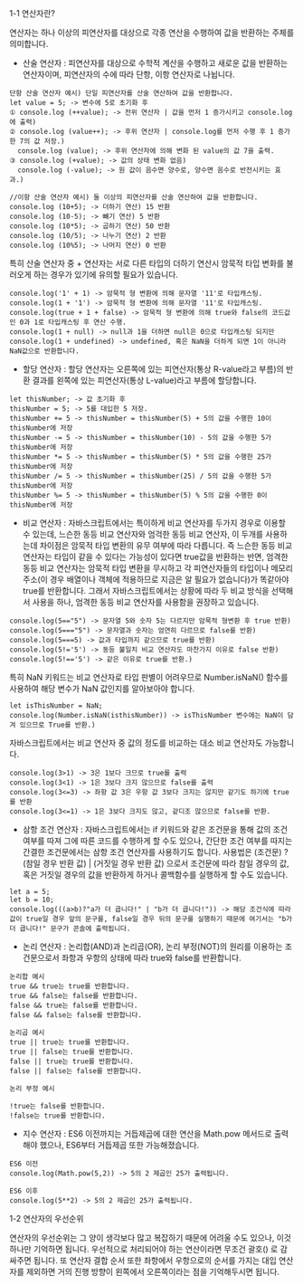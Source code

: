 1-1 연산자란?

연산자는 하나 이상의 피연산자를 대상으로 각종 연산을 수행하여 값을 반환하는 주체를 의미합니다. 

- 산술 연산자 : 피연산자를 대상으로 수학적 계산을 수행하고 새로운 값을 반환하는 연산자이며, 피연산자의 수에 따라 단항, 이항 연산자로 나뉩니다.

```
단항 산술 연산자 예시) 단일 피연산자를 산술 연산하여 값을 반환합니다.
let value = 5; -> 변수에 5로 초기화 후
① console.log (++value); -> 전위 연산자 | 값을 먼저 1 증가시키고 console.log에 출력) 
② console.log (value++); -> 후위 연산자 | console.log를 먼저 수행 후 1 증가한 7의 값 저장.) 
  console.log (value); -> 후위 연산자에 의해 변화 된 value의 값 7을 출력.
③ console.log (+value); -> 값의 상태 변화 없음) 
  console.log (-value); -> 원 값이 음수면 양수로, 양수면 음수로 반전시키는 효과.) 

//이항 산술 연산자 예시) 둘 이상의 피연산자를 산술 연산하여 값을 반환합니다.
console.log (10+5); -> 더하기 연산) 15 반환
console.log (10-5); -> 뺴기 연산) 5 반환
console.log (10*5); -> 곱하기 연산) 50 반환
console.log (10/5); -> 나누기 연산) 2 반환
console.log (10%5); -> 나머지 연산) 0 반환
```
특히 산술 연산자 중 + 연산자는 서로 다른 타입의 더하기 연산시 암묵적 타입 변화를 불러오게 하는 경우가 있기에 유의할 필요가 있습니다.

```
console.log('1' + 1) -> 암묵적 형 변환에 의해 문자열 '11'로 타입캐스팅.
console.log(1 + '1') -> 암묵적 형 변환에 의해 문자열 '11'로 타입캐스팅.
console.log(true + 1 + false) -> 암묵적 형 변환에 의해 true와 false의 코드값인 0과 1로 타입캐스팅 후 연산 수행.
console.log(1 + null) -> null과 1을 더하면 null은 0으로 타입캐스팅 되지만
console.log(1 + undefined) -> undefined, 혹은 NaN을 더하게 되면 1이 아니라 NaN값으로 반환합니다.

```

- 할당 연산자 : 할당 연산자는 오른쪽에 있는 피연산자(통상 R-value라고 부름)의 반환 결과를 왼쪽에 있는 피연산자(통상 L-value)라고 부름에 할당합니다.

```
let thisNumber; -> 값 초기화 후
thisNumber = 5; -> 5를 대입한 5 저장.
thisNumber += 5 -> thisNumber = thisNumber(5) + 5의 값을 수행한 10이 thisNumber에 저장
thisNumber -= 5 -> thisNumber = thisNumber(10) - 5의 값을 수행한 5가 thisNumber에 저장
thisNumber *= 5 -> thisNumber = thisNumber(5) * 5의 값을 수행한 25가 thisNumber에 저장
thisNumber /= 5 -> thisNumber = thisNumber(25) / 5의 값을 수행한 5가 thisNumber에 저장
thisNumber %= 5 -> thisNumber = thisNumber(5) % 5의 값을 수행한 0이 thisNumber에 저장
```

- 비교 연산자 : 자바스크립트에서는 특이하게 비교 연산자를 두가지 경우로 이용할 수 있는데, 느슨한 동등 비교 연산자와 엄걱한 동등 비교 연산자, 이 두개를 사용하는데 차이점은 암묵적 타입 변환의 유무 여부에 따라 다릅니다. 즉 느슨한 동등 비교 연산자는 타입이 같을 수 있다는 가능성이 있다면 true값을 반환하는 반면, 엄격한 동등 비교 연산자는 암묵적 타입 변환을 무시하고 각 피연산자들의 타입이나 메모리 주소(이 경우 배열이나 객체에 적용하므로 지금은 알 필요가 없습니다)가 똑같아야 true를 반환합니다. 그래서 자바스크립트에서는 상황에 따라 두 비교 방식을 선택해서 사용을 하나, 엄격한 동등 비교 연산자를 사용함을 권장하고 있습니다.

```
console.log(5=="5") -> 문자열 5와 숫자 5는 다르지만 암묵적 형변환 후 true 반환)
console.log(5==="5") -> 문자열과 숫자는 엄연히 다르므로 false를 반환)
console.log(5===5) -> 값과 타입까지 같으므로 true를 반환)
console.log(5!='5') -> 동등 불일치 비교 연산자도 마찬가지 이유로 false 반환)
console.log(5!=='5') -> 같은 이유로 true를 반환.)
```

특히 NaN 키워드는 비교 연산자로 타입 판별이 어려우므로 Number.isNaN() 함수를 사용하여 해당 변수가 NaN 값인지를 알아보아야 합니다.

```
let isThisNumber = NaN;
console.log(Number.isNaN(isthisNumber)) -> isThisNumber 변수에는 NaN이 담겨 있으므로 True를 반환.)
```

자바스크립트에서는 비교 연산자 중 값의 정도를 비교하는 대소 비교 연산자도 가능합니다. 

```
console.log(3>1) -> 3은 1보다 크므로 true를 출력
console.log(3<1) -> 1은 3보다 크지 않으므로 false를 출력
console.log(3<=3) -> 좌항 값 3은 우항 값 3보다 크지는 않지만 같기도 하기에 true를 반환
console.log(3<=1) -> 1은 3보다 크지도 않고, 같디조 않으므로 false를 반환.

```

- 삼항 조건 연산자 : 자바스크립트에서는 if 키워드와 같은 조건문을 통해 값의 조건 여부를 따져 그에 따른 코드를 수행하게 할 수도 있으나, 간단한 조건 여부를 따지는 간결한 조건문에서는 삼항 조건 연산자를 사용하기도 합니다. 사용법은 (조건문) ? (참일 경우 반환 값) | (거짓일 경우 반환 값) 으로서 조건문에 따라 참일 경우의 값, 혹은 거짓일 경우의 값을 반환하게 하거나 콜백함수를 실행하게 할 수도 있습니다.

```
let a = 5;
let b = 10;
console.log(((a>b)?"a가 더 큽니다!" | "b가 더 큽니다!")) -> 해당 조건식에 따라 값이 true일 경우 앞의 문구를, false일 경우 뒤의 문구를 실행하기 때문에 여기서는 "b가 더 큽니다!" 문구가 콘솔에 출력됩니다.
```

- 논리 연산자 : 논리합(AND)과 논리곱(OR), 논리 부정(NOT)의 원리를 이용하는 조건문으로서 좌항과 우항의 상태에 따라 true와 false를 반환합니다.

```
논리합 예시
true && true는 true를 반환합니다.
true && false는 false를 반환합니다.
false && true는 false를 반환합니다.
false && false는 false를 반환합니다.

논리곱 예시
true || true는 true를 반환합니다.
true || false는 true를 반환합니다.
false || true는 true를 반환합니다.
false || false는 false를 반환합니다.

논리 부정 예시

!true는 false를 반환합니다.
!false는 true를 반환합니다.
```

- 지수 연산자 : ES6 이전까지는 거듭제곱에 대한 연산을 Math.pow 메서드로 출력해야 했으나, ES6부터 거듭제곱 또한 가능해졌습니다.

```
ES6 이전
console.log(Math.pow(5,2)) -> 5의 2 제곱인 25가 출력됩니다.

ES6 이후
console.log(5**2) -> 5의 2 제곱인 25가 출력됩니다.
```

1-2 연산자의 우선순위 

연산자의 우선순위는 그 양이 생각보다 많고 복잡하기 때문에 어려울 수도 있으나, 이것 하나만 기억하면 됩니다. 우선적으로 처리되어야 하는 연산이라면 무조건 괄호() 로 감싸주면 됩니다. 또 연산자 결합 순서 또한 좌항에서 우항으로의 순서를 가지는 대입 연산자를 제외하면 거의 진행 방향이 왼쪽에서 오른쪽이라는 점을 기억해두시면 됩니다.